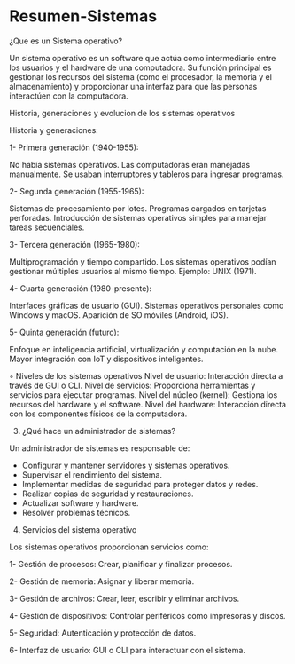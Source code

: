 # Resumen-Sistemas

¿Que es un Sistema operativo?

Un sistema operativo es un software que actúa como intermediario entre los usuarios y el hardware de una computadora. 
Su función principal es gestionar los recursos del sistema (como el procesador, la memoria y el almacenamiento) y proporcionar una interfaz para que las personas interactúen con la computadora.

Historia, generaciones y evolucion de los sistemas operativos

Historia y generaciones:

1- Primera generación (1940-1955):

No había sistemas operativos. Las computadoras eran manejadas manualmente.
Se usaban interruptores y tableros para ingresar programas.

2- Segunda generación (1955-1965):

Sistemas de procesamiento por lotes.
Programas cargados en tarjetas perforadas.
Introducción de sistemas operativos simples para manejar tareas secuenciales.

3- Tercera generación (1965-1980):

Multiprogramación y tiempo compartido.
Los sistemas operativos podían gestionar múltiples usuarios al mismo tiempo.
Ejemplo: UNIX (1971).

4- Cuarta generación (1980-presente):

Interfaces gráficas de usuario (GUI).
Sistemas operativos personales como Windows y macOS.
Aparición de SO móviles (Android, iOS).

5- Quinta generación (futuro):

Enfoque en inteligencia artificial, virtualización y computación en la nube.
Mayor integración con IoT y dispositivos inteligentes.

◦ Niveles de los sistemas operativos
Nivel de usuario: Interacción directa a través de GUI o CLI.
Nivel de servicios: Proporciona herramientas y servicios para ejecutar programas.
Nivel del núcleo (kernel): Gestiona los recursos del hardware y el software.
Nivel del hardware: Interacción directa con los componentes físicos de la computadora.

3. ¿Qué hace un administrador de sistemas?

Un administrador de sistemas es responsable de:

+ Configurar y mantener servidores y sistemas operativos.
+ Supervisar el rendimiento del sistema.
+ Implementar medidas de seguridad para proteger datos y redes.
+ Realizar copias de seguridad y restauraciones.
+ Actualizar software y hardware.
+ Resolver problemas técnicos.

4. Servicios del sistema operativo

Los sistemas operativos proporcionan servicios como:

1- Gestión de procesos: Crear, planificar y finalizar procesos.

2- Gestión de memoria: Asignar y liberar memoria.

3- Gestión de archivos: Crear, leer, escribir y eliminar archivos.

4- Gestión de dispositivos: Controlar periféricos como impresoras y discos.

5- Seguridad: Autenticación y protección de datos.

6- Interfaz de usuario: GUI o CLI para interactuar con el sistema.
